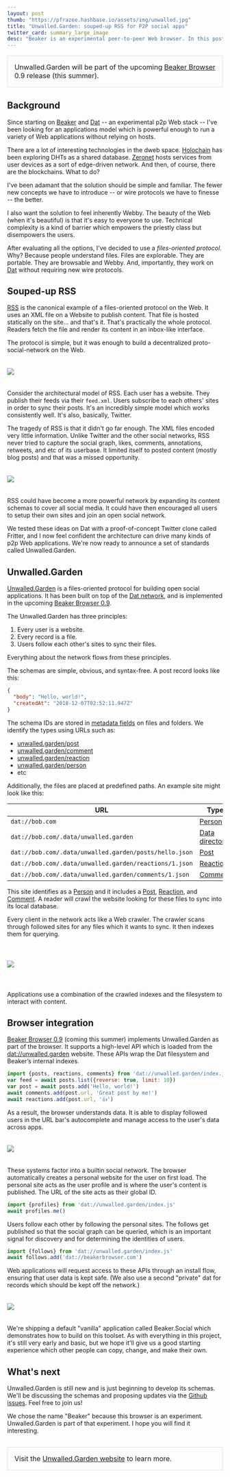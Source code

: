 ```yaml
---
layout: post
thumb: "https://pfrazee.hashbase.io/assets/img/unwalled.jpg"
title: "Unwalled.Garden: souped-up RSS for P2P social apps"
twitter_card: summary_large_image
desc: "Beaker is an experimental peer-to-peer Web browser. In this post, I will describe a new files-oriented protocol we are developing called Unwalled.Garden which will drive the applications stack for Beaker sites."
---
```


<p style="padding: 1rem; border: 1px solid #ddd; margin-bottom: 30px; font-size: 1rem">
Unwalled.Garden will be part of the upcoming <a href="https://beakerbrowser.com">Beaker Browser</a> 0.9 release (this summer).
</p>

## Background

Since starting on [Beaker](https://beakerbrowser.com) and [Dat](https://dat.foundation) -- an experimental p2p Web stack -- I've been looking for an applications model which is powerful enough to run a variety of Web applications without relying on hosts.

There are a lot of interesting technologies in the dweb space. [Holochain](https://holochain.org/) has been exploring DHTs as a shared database. [Zeronet](https://zeronet.io/) hosts services from user devices as a sort of edge-driven network. And then, of course, there are the blockchains. What to do?

I've been adamant that the solution should be simple and familiar. The fewer new concepts we have to introduce -- or wire protocols we have to finesse -- the better.

I also want the solution to feel inherently Webby. The beauty of the Web (when it's beautiful) is that it's easy to everyone to use. Technical complexity is a kind of barrier which empowers the priestly class but disempowers the users.

After evaluating all the options, I've decided to use a *files-oriented protocol*. Why? Because people understand files. Files are explorable. They are portable. They are browsable and Webby. And, importantly, they work on [Dat](https://dat.foundation) without requiring new wire protocols.

## Souped-up RSS

[RSS](https://en.wikipedia.org/wiki/RSS) is the canonical example of a files-oriented protocol on the Web. It uses an XML file on a Website to publish content. That file is hosted statically on the site... and that's it. That's practically the whole protocol. Readers fetch the file and render its content in an inbox-like interface.

The protocol is simple, but it was enough to build a decentralized proto-social-network on the Web.

<img src="/assets/img/google-reader.png" class="centered bordered" style="margin: 20px auto">

Consider the architectural model of RSS. Each user has a website. They publish their feeds via their `feed.xml`. Users subscribe to each others' sites in order to sync their posts. It's an incredibly simple model which works consistently well. It's also, basically, Twitter.

The tragedy of RSS is that it didn't go far enough. The XML files encoded very little information. Unlike Twitter and the other social networks, RSS never tried to capture the social graph, likes, comments, annotations, retweets, and etc of its userbase. It limited itself to posted content (mostly blog posts) and that was a missed opportunity.

<img src="/assets/img/feed-xml.png" class="centered bordered" style="margin: 20px auto">

RSS could have become a more powerful network by expanding its content schemas to cover all social media. It could have then encouraged all users to setup their own sites and join an open social network.

We tested these ideas on Dat with a proof-of-concept Twitter clone called Fritter, and I now feel confident the architecture can drive many kinds of p2p Web applications. We're now ready to announce a set of standards called Unwalled.Garden.

## Unwalled.Garden

[Unwalled.Garden](https://unwalled.garden) is a files-oriented protocol for building open social applications. It has been built on top of the [Dat network](https://dat.foundation), and is implemented in the upcoming [Beaker Browser 0.9](https://beakerbrowser.com).

The Unwalled.Garden has three principles:

 1. Every user is a website.
 2. Every record is a file.
 3. Users follow each other's sites to sync their files.

Everything about the network flows from these principles.

The schemas are simple, obvious, and syntax-free. A post record looks like this:

```json
{
  "body": "Hello, world!",
  "createdAt": "2018-12-07T02:52:11.947Z"
}
```

The schema IDs are stored in [metadata fields](https://unwalled.garden/docs/metadata) on files and folders. We identify the types using URLs such as:

 - [unwalled.garden/post](https://unwalled.garden/post)
 - [unwalled.garden/comment](https://unwalled.garden/comment)
 - [unwalled.garden/reaction](https://unwalled.garden/reaction)
 - [unwalled.garden/person](https://unwalled.garden/person)
 - etc

Additionally, the files are placed at predefined paths. An example site might look like this:

|URL|Type|
|-|-|
|`dat://bob.com`|[Person](https://unwalled.garden/person)|
|`dat://bob.com/.data/unwalled.garden`|[Data directory](https://unwalled.garden/dir/data)
|`dat://bob.com/.data/unwalled.garden/posts/hello.json`|[Post](https://unwalled.garden/post)
|`dat://bob.com/.data/unwalled.garden/reactions/1.json`|[Reaction](https://unwalled.garden/reaction)
|`dat://bob.com/.data/unwalled.garden/comments/1.json`|[Comment](https://unwalled.garden/comment)

This site identifies as a [Person](https://unwalled.garden/person) and it includes a [Post](https://unwalled.garden/post), [Reaction](https://unwalled.garden/reaction), and [Comment](https://unwalled.garden/comment). A reader will crawl the website looking for these files to sync into its local database.

Every client in the network acts like a Web crawler. The crawler scans through followed sites for any files which it wants to sync. It then indexes them for querying.

<img src="/assets/img/crawler.png" class="centered" style="margin: 40px auto">

Applications use a combination of the crawled indexes and the filesystem to interact with content.


## Browser integration

[Beaker Browser 0.9](https://beakerbrowser.com) (coming this summer) implements Unwalled.Garden as part of the browser. It supports a high-level API which is loaded from the [dat://unwalled.garden](dat://unwalled.garden) website. These APIs wrap the Dat filesystem and Beaker’s internal indexes.

```js
import {posts, reactions, comments} from 'dat://unwalled.garden/index.js'
var feed = await posts.list({reverse: true, limit: 10})
var post = await posts.add('Hello, world!')
await comments.add(post.url, 'Great post by me!')
await reactions.add(post.url, '👍')
```

As a result, the browser understands data. It is able to display followed users in the URL bar's autocomplete and manage access to the user's data across apps.

<img src="/assets/img/smart-urlbar.png" class="centered bordered" style="margin: 20px auto">

These systems factor into a builtin social network. The browser automatically creates a personal website for the user on first load. The personal site acts as the user profile and is where the user's content is published. The URL of the site acts as their global ID.

```js
import {profiles} from 'dat://unwalled.garden/index.js'
await profiles.me()
```

Users follow each other by following the personal sites. The follows get published so that the social graph can be queried, which is an important signal for discovery and for determining the identities of users.

```js
import {follows} from 'dat://unwalled.garden/index.js'
await follows.add('dat://beakerbrowser.com')
```

Web applications will request access to these APIs through an install flow, ensuring that user data is kept safe. (We also use a second "private" dat for records which should be kept off the network.)

<img src="/assets/img/beaker-social.png" class="centered bordered" style="margin: 20px auto">

We're shipping a default "vanilla" application called Beaker.Social which demonstrates how to build on this toolset. As with everything in this project, it's still very early and basic, but we hope it'll give us a good starting experience which other people can copy, change, and make their own.

## What's next

Unwalled.Garden is still new and is just beginning to develop its schemas. We'll be discussing the schemas and proposing updates via the [Github issues](https://github.com/beakerbrowser/unwalled.garden). Feel free to join us!

We chose the name "Beaker" because this browser is an experiment. Unwalled.Garden is part of that experiment. I hope you will find it interesting.

<p style="padding: 1rem; border: 1px solid #ddd; margin: 30px 0 30px; font-size: 1rem">
Visit the <a href="https://unwalled.garden">Unwalled.Garden website</a> to learn more.
</p>